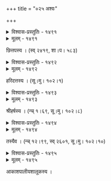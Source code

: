 +++
title = "०२५ अश्वः"

+++



<details><summary>विश्वास-प्रस्तुतिः - १४९१</summary>

आकर्षन्न् इव गां वमन्न् इव खुरान् पश्चार्धम् उज्झन्न् इव   
स्वीकुर्वन्न् इव खं पिबन्न् इव दिशश् छायाम् अमर्षन्न् इव ।  
साङ्गारप्रकरां स्पृशन्न् इव धरां वातं सम् अश्नन्न् इव   
श्रीमन्नाथ स वाजिराट् तव कथं मादृग्गिरां गोचरः ॥१४९१॥
</details>

<details><summary>मूलम् - १४९१</summary>

आकर्षन्न् इव गां वमन्न् इव खुरान् पश्चार्धम् उज्झन्न् इव   
स्वीकुर्वन्न् इव खं पिबन्न् इव दिशश् छायाम् अमर्षन्न् इव ।  
साङ्गारप्रकरां स्पृशन्न् इव धरां वातं सम् अश्नन्न् इव   
श्रीमन्नाथ स वाजिराट् तव कथं मादृग्गिरां गोचरः ॥१४९१॥
</details>


छित्तपस्य । (स्व् २४१९, शा।प। ५८३)  



<details><summary>विश्वास-प्रस्तुतिः - १४९२</summary>

कियत् पदं विष्णुपदं मम क्रमे  
धरा वराकी च पयोधिरोधिता ।  
इतीव हेलाविनतोरुकन्धरः   
करोत्य् अयं मण्डलिकारयं हयः ॥१४९२॥
</details>

<details><summary>मूलम् - १४९२</summary>

कियत् पदं विष्णुपदं मम क्रमे  
धरा वराकी च पयोधिरोधिता ।  
इतीव हेलाविनतोरुकन्धरः   
करोत्य् अयं मण्डलिकारयं हयः ॥१४९२॥
</details>


हरिदत्तस्य । (सू।मु। १०२।१)  



<details><summary>विश्वास-प्रस्तुतिः - १४९३</summary>

प्रयातुम् अस्माकम् इयं कियत् पदं  
धरा तदम्भोधिर् अपि स्थलायताम् ।  
इतीव वाहैर् निजवेगदर्पितैः  
पयोधिरोधक्षमम् अद्भुतं रजः ॥१४९३॥
</details>

<details><summary>मूलम् - १४९३</summary>

प्रयातुम् अस्माकम् इयं कियत् पदं  
धरा तदम्भोधिर् अपि स्थलायताम् ।  
इतीव वाहैर् निजवेगदर्पितैः  
पयोधिरोधक्षमम् अद्भुतं रजः ॥१४९३॥
</details>


श्रीहर्षस्य । (न्च् १।६९, सू।मु। १०२।८)  



<details><summary>विश्वास-प्रस्तुतिः - १४९४</summary>

धूलीभिर् दिवम् अन्धयन्वधिरयन्न् आशाः खुराणां रवैर्  
वातं संयति खञ्जयन् जवजयैः स्तोत्ट्न् गुणैर् मूकयन् ।  
धर्माराधनसन्नियुक्तजगता राज्ञाम् उनाधिष्ठितः  
सान्द्रोत्फालमिषाद् विगायति पदा स्प्रष्टुं तुरङ्गो’पि गाम् ॥१४९४॥
</details>

<details><summary>मूलम् - १४९४</summary>

धूलीभिर् दिवम् अन्धयन्वधिरयन्न् आशाः खुराणां रवैर्  
वातं संयति खञ्जयन् जवजयैः स्तोत्ट्न् गुणैर् मूकयन् ।  
धर्माराधनसन्नियुक्तजगता राज्ञाम् उनाधिष्ठितः  
सान्द्रोत्फालमिषाद् विगायति पदा स्प्रष्टुं तुरङ्गो’पि गाम् ॥१४९४॥
</details>


तस्यैव । (न्च् १२।९९, स्व् २६०१, सू।मु। १०२।१०)  



<details><summary>विश्वास-प्रस्तुतिः - १४९५</summary>

क्षौणी नः क्षितिपालमौलिमहिषी द्यौर् देवकीनन्दन  
स्याङ्घ्रिः क्वाङ्घ्रिर् इहास्यताम् इति मनश् चिन्तानमत्कन्धरः ।  
अङ्गान्य् अङ्गलतासु भङ्गुरखुरन्यासैः समावेशयन्न्  
उत्क्रोशन्न् इव वारिधीन् अधिचलत्य् उच्चैस् तवायं हयः ॥१४९५॥
</details>

<details><summary>मूलम् - १४९५</summary>

क्षौणी नः क्षितिपालमौलिमहिषी द्यौर् देवकीनन्दन  
स्याङ्घ्रिः क्वाङ्घ्रिर् इहास्यताम् इति मनश् चिन्तानमत्कन्धरः ।  
अङ्गान्य् अङ्गलतासु भङ्गुरखुरन्यासैः समावेशयन्न्  
उत्क्रोशन्न् इव वारिधीन् अधिचलत्य् उच्चैस् तवायं हयः ॥१४९५॥
</details>


आकाशपालीयशालूकस्य ।  

